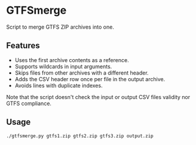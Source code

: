 # GTFSmerge

Script to merge GTFS ZIP archives into one.

## Features

* Uses the first archive contents as a reference.
* Supports wildcards in input arguments.
* Skips files from other archives with a different header.
* Adds the CSV header row once per file in the output archive.
* Avoids lines with duplicate indexes.

Note that the script doesn't check the input or output CSV files validity
nor GTFS compliance.

## Usage

```bash
./gtfsmerge.py gtfs1.zip gtfs2.zip gtfs3.zip output.zip
```
